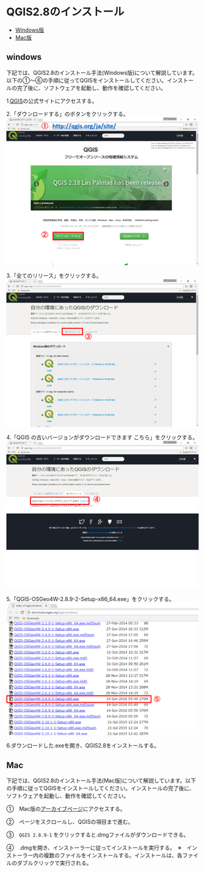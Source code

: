 # QGIS2.8のインストール

* [Windows版](q2.8install.md#windows)
* [Mac版](q2.8install.md#mac)

## windows
下記では、QGIS2.8のインストール手法(Windows版)について解説しています。以下の①～⑥の手順に従ってQGISをインストールしてください。インストールの完了後に、ソフトウェアを起動し、動作を確認してください。

1.[QGIS](http://qgis.org/ja/site/)の公式サイトにアクセスする。

2.「ダウンロードする」のボタンをクリックする。
![Qinpic](./pic/Qin_pic_1.png)

3.「全てのリリース」をクリックする。
![Qinpic](./pic/Qin_pic_2.png)

4.「QGIS の古いバージョンがダウンロードできます こちら」をクリックする。
![Qinpic](./pic/Qin_pic_3.png)

5.「QGIS-OSGeo4W-2.8.9-2-Setup-x86_64.exe」をクリックする。
![Qinpic](./pic/Qin_pic_4.png)

6.ダウンロードした.exeを開き、QGIS2.8をインストールする。

## Mac
下記では、QGIS2.8のインストール手法(Mac版)について解説しています。以下の手順に従ってQGISをインストールしてください。インストールの完了後に、ソフトウェアを起動し、動作を確認してください。

①　Mac版の[アーカイブページ](http://www.kyngchaos.com/software/archive)にアクセスする。

②　ページをスクロールし、QGISの項目まで進む。

③　`QGIS 2.8.9-1` をクリックすると.dmgファイルがダウンロードできる。

④　.dmgを開き、インストーラーに従ってインストールを実行する。　※　インストーラー内の複数のファイルをインストールする。インストールは、各ファイルのダブルクリックで実行される。　
